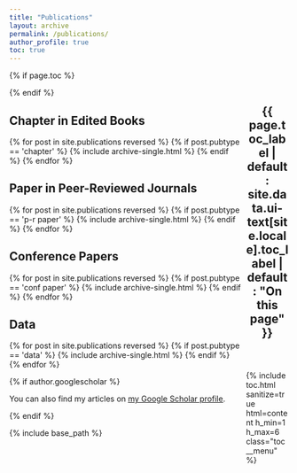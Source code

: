 ```yaml
---
title: "Publications"
layout: archive
permalink: /publications/
author_profile: true
toc: true
---
```


{% if page.toc %}
<div class="sidebar sticky" style="width: 15.2542372881%; float: right !important; margin-left: 1.6949152542% !important; opacity: 1;">
  <nav class="toc">
    <header>
      <h2 class="nav__title">
        <i class="fas fa-{{ page.toc_icon | default: 'align-justify' }}"></i> 
        {{ page.toc_label | default: site.data.ui-text[site.locale].toc_label | default: "On this page" }}
      </h2>
    </header>
    {% include toc.html sanitize=true html=content h_min=1 h_max=6 class="toc__menu" %}
  </nav>
</div>
{% endif %}

<h2>Chapter in Edited Books</h2>
{% for post in site.publications reversed %}
  {% if post.pubtype == 'chapter' %}
    {% include archive-single.html %}
  {% endif %}
{% endfor %}

<h2>Paper in Peer-Reviewed Journals</h2>
{% for post in site.publications reversed %}
  {% if post.pubtype == 'p-r paper' %}
    {% include archive-single.html %}
  {% endif %}
{% endfor %}

<h2>Conference Papers</h2>
{% for post in site.publications reversed %}
  {% if post.pubtype == 'conf paper' %}
    {% include archive-single.html %}
  {% endif %}
{% endfor %}

<h2>Data</h2>
{% for post in site.publications reversed %}
  {% if post.pubtype == 'data' %}
    {% include archive-single.html %}
  {% endif %}
{% endfor %}

{% if author.googlescholar %}
  <p>You can also find my articles on <u><a href="{{author.googlescholar}}">my Google Scholar profile</a></u>.</p>
{% endif %}

{% include base_path %}
